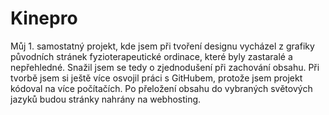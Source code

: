 # Kinepro

Můj 1. samostatný projekt, kde jsem při tvoření designu vycházel z grafiky původních stránek fyzioterapeutické ordinace, které byly zastaralé a nepřehledné. Snažil jsem se tedy o zjednodušení při zachování obsahu. Při tvorbě jsem si ještě více osvojil práci s GitHubem, protože jsem projekt kódoval na více počítačích. 
Po přeložení obsahu do vybraných světových jazyků budou stránky nahrány na webhosting. 
